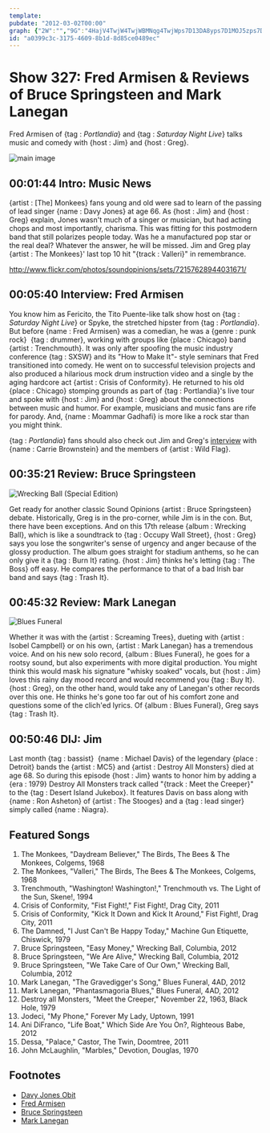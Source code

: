 ```yaml
---
template: 
pubdate: "2012-03-02T00:00"
graph: {"2W":"","9G":"4HajV4TwjW4TwjWBMNqg4TwjWps7D13DA8yps7D1MOJ5zps7D1","1MX":"mi0iyvlsku3h8y9mi0iy3h8y9BQsAM3h8y9gMit6BHm1GgMit6BQsAMX6cfd","23W":"BJNpCJbAZUBFGlmBJNpCBC13BBJNpCBC13BBQsAM97qipBC13B97qipX6cfdBHm1GBQsAM","2CM":"6IuT974YLH74YLH7HDpk74YLHfaXtK7HDpklECOwfaXtKlECOwfaXtKo87whfaXtKzS7JNDH8Jto87whPoJWxbBy8i"}
id: "a0399c3c-3175-4609-8b1d-8d85ce0489ec"
---
```






# Show 327: Fred Armisen & Reviews of Bruce Springsteen and Mark Lanegan

Fred Armisen of {tag : *Portlandia*} and {tag : *Saturday Night Live*} talks music and comedy with {host : Jim} and {host : Greg}.

![main image](https://static.soundopinions.org/images/2012/fredarmisen.jpg)



## 00:01:44 Intro: Music News

{artist : [The] Monkees} fans young and old were sad to learn of the passing of lead singer {name : Davy Jones} at age 66. As {host : Jim} and {host : Greg} explain, Jones wasn't much of a singer or musician, but had acting chops and most importantly, charisma. This was fitting for this postmodern band that still polarizes people today. Was he a manufactured pop star or the real deal? Whatever the answer, he will be missed. Jim and Greg play {artist : The Monkees}' last top 10 hit "{track : Valleri}" in remembrance.

http://www.flickr.com/photos/soundopinions/sets/72157628944031671/



## 00:05:40 Interview: Fred Armisen

You know him as Fericito, the Tito Puente-like talk show host on {tag : *Saturday Night Live*} or Spyke, the stretched hipster from {tag : *Portlandia*}. But before {name : Fred Armisen} was a comedian, he was a {genre : punk rock}  {tag : drummer}, working with groups like {place : Chicago} band {artist : Trenchmouth}. It was only after spoofing the music industry conference {tag : SXSW} and its "How to Make It"- style seminars that Fred transitioned into comedy. He went on to successful television projects and also produced a hilarious mock drum instruction video and a single by the aging hardcore act {artist : Crisis of Conformity}. He returned to his old {place : Chicago} stomping grounds as part of {tag : Portlandia}'s live tour and spoke with {host : Jim} and {host : Greg} about the connections between music and humor. For example, musicians and music fans are rife for parody. And, {name : Moammar Gadhafi} is more like a rock star than you might think.

{tag : *Portlandia*} fans should also check out Jim and Greg's [interview](http://www.soundopinions.org/show/311) with {name : Carrie Brownstein} and the members of {artist : Wild Flag}.



## 00:35:21 Review: Bruce Springsteen

![Wrecking Ball (Special Edition)](https://static.soundopinions.org/assets/327/1MX0.jpg)

Get ready for another classic Sound Opinions {artist : Bruce Springsteen} debate. Historically, Greg is in the pro-corner, while Jim is in the con. But, there have been exceptions. And on this 17th release {album : Wrecking Ball}, which is like a soundtrack to {tag : Occupy Wall Street}, {host : Greg} says you lose the songwriter's sense of urgency and anger because of the glossy production. The album goes straight for stadium anthems, so he can only give it a {tag : Burn It} rating. {host : Jim} thinks he's letting {tag : The Boss} off easy. He compares the performance to that of a bad Irish bar band and says {tag : Trash It}.



## 00:45:32 Review: Mark Lanegan

![Blues Funeral](https://static.soundopinions.org/assets/327/23W0.jpg)

Whether it was with the {artist : Screaming Trees}, dueting with {artist : Isobel Campbell} or on his own, {artist : Mark Lanegan} has a tremendous voice. And on his new solo record, {album : Blues Funeral}, he goes for a rootsy sound, but also experiments with more digital production. You might think this would mask his signature "whisky soaked" vocals, but {host : Jim} loves this rainy day mood record and would recommend you {tag : Buy It}. {host : Greg}, on the other hand, would take any of Lanegan's other records over this one. He thinks he's gone too far out of his comfort zone and questions some of the clich'ed lyrics. Of {album : Blues Funeral}, Greg says {tag : Trash It}.



## 00:50:46 DIJ: Jim

Last month {tag : bassist}  {name : Michael Davis} of the legendary {place : Detroit} bands the {artist : MC5} and {artist : Destroy All Monsters} died at age 68. So during this episode {host : Jim} wants to honor him by adding a {era : 1979} Destroy All Monsters track called "{track : Meet the Creeper}" to the {tag : Desert Island Jukebox}. It features Davis on bass along with {name : Ron Asheton} of {artist : The Stooges} and a {tag : lead singer} simply called {name : Niagra}.



## Featured Songs

1. The Monkees, "Daydream Believer," The Birds, The Bees & The Monkees, Colgems, 1968
2. The Monkees, "Valleri," The Birds, The Bees & The Monkees, Colgems, 1968
3. Trenchmouth, "Washington! Washington!," Trenchmouth vs. The Light of the Sun, Skene!, 1994
4. Crisis of Conformity, "Fist Fight!," Fist Fight!, Drag City, 2011
5. Crisis of Conformity, "Kick It Down and Kick It Around," Fist Fight!, Drag City, 2011
6. The Damned, "I Just Can't Be Happy Today," Machine Gun Etiquette, Chiswick, 1979
7. Bruce Springsteen, "Easy Money," Wrecking Ball, Columbia, 2012
8. Bruce Springsteen, "We Are Alive," Wrecking Ball, Columbia, 2012
9. Bruce Springsteen, "We Take Care of Our Own," Wrecking Ball, Columbia, 2012
10. Mark Lanegan, "The Gravedigger's Song," Blues Funeral, 4AD, 2012
11. Mark Lanegan, "Phantasmagoria Blues," Blues Funeral, 4AD, 2012
12. Destroy all Monsters, "Meet the Creeper," November 22, 1963, Black Hole, 1979
13. Jodeci, "My Phone," Forever My Lady, Uptown, 1991
14. Ani DiFranco, "Life Boat," Which Side Are You On?, Righteous Babe, 2012
15. Dessa, "Palace," Castor, The Twin, Doomtree, 2011
16. John McLaughlin, "Marbles," Devotion, Douglas, 1970



## Footnotes

- [Davy Jones Obit](http://www.nytimes.com/2012/03/01/arts/music/davy-jones-a-singer-in-the-monkees-dies-at-66.html)
- [Fred Armisen](http://www.fredarmisen.com/)
- [Bruce Springsteen](http://brucespringsteen.net/)
- [Mark Lanegan](http://marklanegan.com/)